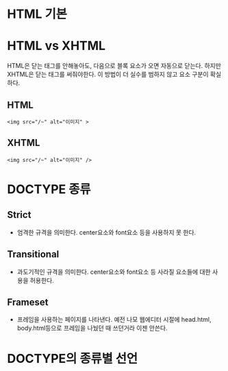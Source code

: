 HTML 기본
========

# HTML vs XHTML
HTML은 닫는 태그를 안해놓아도, 다음으로 블록 요소가 오면 자동으로 닫는다.
하지만 XHTML은 닫는 태그를 써줘야한다. 이 방법이 더 실수를 범하지 않고 요소 구분이 확실하다.
## HTML
    <img src="/~" alt="이미지" >
## XHTML
    <img src="/~" alt="이미지" />


# DOCTYPE 종류
## Strict
* 엄격한 규격을 의미한다. center요소와 font요소 등을 사용하지 못 한다.

## Transitional
* 과도기적인 규격을 의미한다. center요소와 font요소 등 사라질 요소들에 대한 사용을 허용한다.

## Frameset
* 프레임을 사용하는 페이지를 나타낸다. 예전 나모 웹에디터 시절에 head.html, body.html등으로 프레임을 나눴던 때 쓰던거라 이젠 안쓴다.


# DOCTYPE의 종류별 선언
